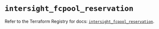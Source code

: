 # `intersight_fcpool_reservation`

Refer to the Terraform Registry for docs: [`intersight_fcpool_reservation`](https://registry.terraform.io/providers/ciscodevnet/intersight/1.0.71/docs/resources/fcpool_reservation).
